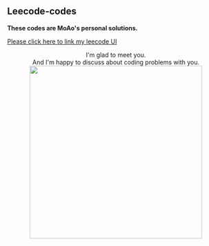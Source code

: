 ## Leecode-codes

**These codes are MoAo's personal solutions.**

[Please click here to link my leecode UI](https://leetcode-cn.com/u/moao)



<div align="center">
<div>
I'm glad to meet you.
</div>
<div>
And I'm happy to discuss about coding problems with you.
</div>
    <img src="https://user-images.githubusercontent.com/83717535/126854607-6d6a9d34-8528-46d2-8e91-20f28abe830c.jpg" width="400"/>
</div>
